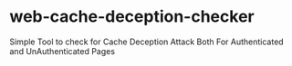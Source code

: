 # web-cache-deception-checker
Simple Tool to check for Cache Deception Attack Both For Authenticated and UnAuthenticated Pages
